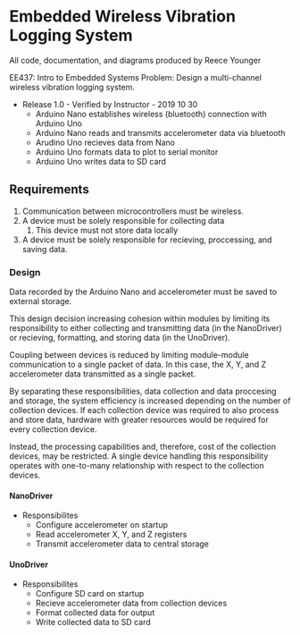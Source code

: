 # Embedded Wireless Vibration Logging System

All code, documentation, and diagrams produced by Reece Younger

EE437: Intro to Embedded Systems
Problem: Design a multi-channel wireless vibration logging system.

* Release 1.0 - Verified by Instructor - 2019 10 30
  * Arduino Nano establishes wireless (bluetooth) connection with Arduino Uno
  * Arduino Nano reads and transmits accelerometer data via bluetooth
  * Arudino Uno recieves data from Nano
  * Arduino Uno formats data to plot to serial monitor
  * Arduino Uno writes data to SD card

## Requirements

1. Communication between microcontrollers must be wireless.
2. A device must be solely responsible for collecting data
   1. This device must not store data locally
3. A device must be solely responsible for recieving, proccessing, and saving
   data.

### Design

Data recorded by the Arduino Nano and accelerometer must be saved to
external storage.

This design decision increasing cohesion within modules by limiting its
responsibility to either collecting and transmitting data (in the NanoDriver)
or recieving, formatting, and storing data (in the UnoDriver).

Coupling between devices is reduced by limiting module-module communication to
a single packet of data. In this case, the X, Y, and Z accelerometer data
transmitted as a single packet.

By separating these responsibilities, data collection and data proccesing and
storage, the system efficiency is increased depending on the number of
collection devices. If each collection device was required to also process and
store data, hardware with greater resources would be required for every
collection device.

Instead, the processing capabilities and, therefore, cost of the collection
devices, may be restricted. A single device handling this responsibility
operates with one-to-many relationship with respect to the collection devices.

#### NanoDriver

* Responsibilites
  * Configure accelerometer on startup
  * Read accelerometer X, Y, and Z registers
  * Transmit accelerometer data to central storage

#### UnoDriver

* Responsibilites
  * Configure SD card on startup
  * Recieve accelerometer data from collection devices
  * Format collected data for output
  * Write collected data to SD card

